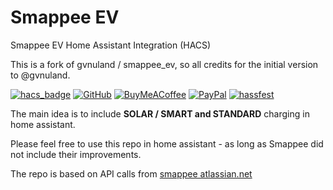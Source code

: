 # Smappee EV 
Smappee EV Home Assistant Integration (HACS)

This is a fork of gvnuland / smappee_ev, so all credits for the initial version to @gvnuland.

[![hacs_badge](https://img.shields.io/badge/HACS-Default-blue.svg?style=flat-square)](https://hacs.xyz)
[![GitHub](https://img.shields.io/badge/Source-GitHub-black?logo=github&style=flat-square)](https://github.com/sponsors/myny-git)
[![BuyMeACoffee](https://img.shields.io/badge/Buy%20me%20a%20coffee-donate-yellow?logo=buymeacoffee&style=flat-square)](https://www.buymeacoffee.com/YOURUSERNAME)
[![PayPal](https://img.shields.io/badge/Donate-PayPal-blue?logo=paypal&style=flat-square)](https://www.paypal.me/YOURUSERNAME)
[![hassfest](https://img.shields.io/github/workflow/status/YOUR_USERNAME/YOUR_REPO/Validate%20with%20hassfest?label=hassfest&logo=home-assistant&style=flat-square)](https://github.com/YOUR_USERNAME/YOUR_REPO/actions)

The main idea is to include **SOLAR / SMART and STANDARD** charging in home assistant.

Please feel free to use this repo in home assistant - as long as Smappee did not include their improvements.

The repo is based on API calls from [smappee atlassian.net](https://smappee.atlassian.net/wiki/spaces/DEVAPI/overview?homepageId=9306173)

